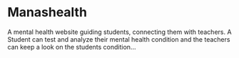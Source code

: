 # Manashealth
A mental health website guiding students, connecting them with teachers.
A Student can test and analyze their mental health condition and the teachers can keep a look on the students condition...
